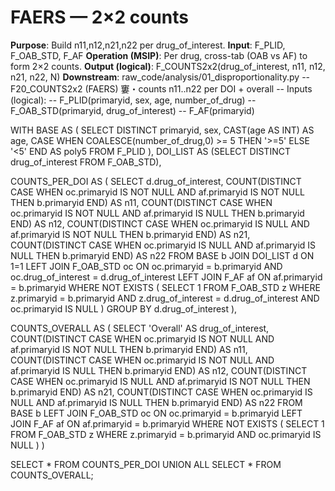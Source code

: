 ﻿# FAERS — 2×2 counts
**Purpose**: Build n11,n12,n21,n22 per drug_of_interest.
**Input**: F_PLID, F_OAB_STD, F_AF
**Operation (MSIP)**: Per drug, cross-tab (OAB vs AF) to form 2×2 counts.
**Output (logical)**: F_COUNTS2x2(drug_of_interest, n11, n12, n21, n22, N)
**Downstream**: raw_code/analysis/01_disproportionality.py
-- F20_COUNTS2x2 (FAERS) 窶・counts n11..n22 per DOI + overall
-- Inputs (logical):
--   F_PLID(primaryid, sex, age, number_of_drug)
--   F_OAB_STD(primaryid, drug_of_interest)
--   F_AF(primaryid)

WITH BASE AS (
  SELECT DISTINCT
         primaryid,
         sex,
         CAST(age AS INT) AS age,
         CASE WHEN COALESCE(number_of_drug,0) >= 5 THEN '>=5' ELSE '<5' END AS poly5
  FROM F_PLID
),
DOI_LIST AS (SELECT DISTINCT drug_of_interest FROM F_OAB_STD),

COUNTS_PER_DOI AS (
  SELECT
    d.drug_of_interest,
    COUNT(DISTINCT CASE WHEN oc.primaryid IS NOT NULL AND af.primaryid IS NOT NULL THEN b.primaryid END) AS n11,
    COUNT(DISTINCT CASE WHEN oc.primaryid IS NOT NULL AND af.primaryid IS NULL THEN b.primaryid END)     AS n12,
    COUNT(DISTINCT CASE WHEN oc.primaryid IS NULL AND af.primaryid IS NOT NULL THEN b.primaryid END)     AS n21,
    COUNT(DISTINCT CASE WHEN oc.primaryid IS NULL AND af.primaryid IS NULL THEN b.primaryid END)         AS n22
  FROM BASE b
  JOIN DOI_LIST d ON 1=1
  LEFT JOIN F_OAB_STD oc ON oc.primaryid = b.primaryid AND oc.drug_of_interest = d.drug_of_interest
  LEFT JOIN F_AF      af ON af.primaryid = b.primaryid
  WHERE NOT EXISTS (
    SELECT 1 FROM F_OAB_STD z
    WHERE z.primaryid = b.primaryid
      AND z.drug_of_interest = d.drug_of_interest
      AND oc.primaryid IS NULL
  )
  GROUP BY d.drug_of_interest
),

COUNTS_OVERALL AS (
  SELECT
    'Overall' AS drug_of_interest,
    COUNT(DISTINCT CASE WHEN oc.primaryid IS NOT NULL AND af.primaryid IS NOT NULL THEN b.primaryid END) AS n11,
    COUNT(DISTINCT CASE WHEN oc.primaryid IS NOT NULL AND af.primaryid IS NULL THEN b.primaryid END)     AS n12,
    COUNT(DISTINCT CASE WHEN oc.primaryid IS NULL AND af.primaryid IS NOT NULL THEN b.primaryid END)     AS n21,
    COUNT(DISTINCT CASE WHEN oc.primaryid IS NULL AND af.primaryid IS NULL THEN b.primaryid END)         AS n22
  FROM BASE b
  LEFT JOIN F_OAB_STD oc ON oc.primaryid = b.primaryid
  LEFT JOIN F_AF      af ON af.primaryid = b.primaryid
  WHERE NOT EXISTS (
    SELECT 1 FROM F_OAB_STD z
    WHERE z.primaryid = b.primaryid AND oc.primaryid IS NULL
  )
)

SELECT * FROM COUNTS_PER_DOI
UNION ALL
SELECT * FROM COUNTS_OVERALL;

